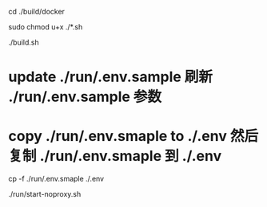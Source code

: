 cd ./build/docker

sudo chmod u+x ./*.sh

./build.sh

# update ./run/.env.sample 刷新 ./run/.env.sample 参数
# copy ./run/.env.smaple to ./.env 然后复制 ./run/.env.smaple 到 ./.env
cp -f ./run/.env.smaple ./.env

./run/start-noproxy.sh
